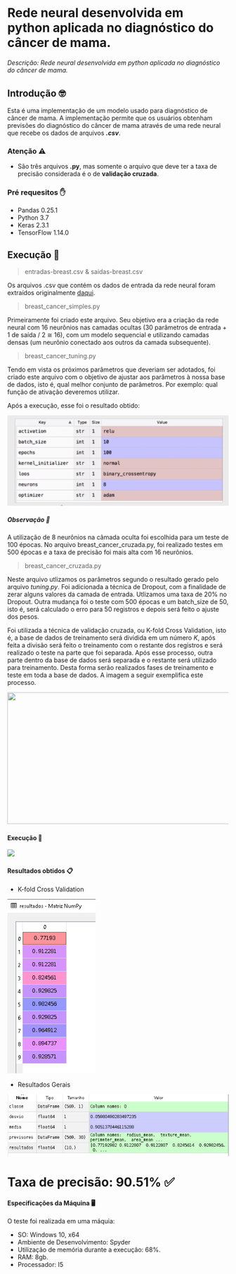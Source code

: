 # Rede neural desenvolvida em python aplicada no diagnóstico do câncer de mama. 
###### Descrição: Rede neural desenvolvida em python aplicada no diagnóstico do câncer de mama.

## Introdução 🤓
Esta é uma implementação de um modelo usado para diagnóstico de câncer de mama. A implementação permite que os usuários obtenham previsões
do diagnóstico do câncer de mama através de uma rede neural que recebe os dados de arquivos <b><i>.csv</i></b>.

### Atenção ⚠
* São três arquivos <b>.py</b>, mas somente o arquivo que deve ter a taxa de precisão considerada é o de <b>validação cruzada</b>.

### Pré requesitos ✋
* Pandas 0.25.1
* Python 3.7
* Keras 2.3.1
* TensorFlow 1.14.0

## Execução 🏃
> entradas-breast.csv & saidas-breast.csv

Os arquivos .csv que contém os dados de entrada da rede neural foram extraídos originalmente 
<a href="https://archive.ics.uci.edu/ml/datasets/Breast+Cancer">daqui</a>.

> breast_cancer_simples.py

Primeiramente foi criado este arquivo. Seu objetivo era a criação da rede neural com 16 neurônios nas camadas ocultas (30 parâmetros de entrada + 1 de saída / 2 ≅ 16), com um modelo sequencial e utilizando camadas densas (um neurônio conectado aos outros da camada subsequente).

> breast_cancer_tuning.py

Tendo em vista os próximos parâmetros que deveriam ser adotados, foi criado este arquivo com o objetivo de ajustar aos parâmetros à nossa base de dados, isto é, qual melhor conjunto de parâmetros. Por exemplo: qual função de ativação deveremos utilizar.

Após a execução, esse foi o resultado obtido:

<img src="https://github.com/paulodias99/BreastCancerClassification/blob/master/img/resultadotuning.PNG"/>

##### Observação 🔎
A utilização de 8 neurônios na câmada oculta foi escolhida para um teste de 100 épocas. No arquivo breast_cancer_cruzada.py, foi realizado testes em 500 épocas e a taxa de precisão foi mais alta com 16 neurônios.

> breast_cancer_cruzada.py

Neste arquivo utlizamos os parâmetros segundo o resultado gerado pelo arquivo <i>tuning.py</i>. Foi adicionada a técnica de Dropout, com a finalidade de zerar alguns valores da camada de entrada. Utlizamos uma taxa de 20% no Dropout. Outra mudança foi o teste com 500 épocas e um batch_size de 50, isto é, será calculado o erro para 50 registros e depois será feito o ajuste dos pesos.

Foi utilizada a técnica de validação cruzada, ou K-fold Cross Validation, isto é, a base de dados de treinamento será dividida em um número <i>K</i>, após feita a divisão será feito o treinamento com o restante dos registros e será realizado o teste na parte que foi separada. Após esse processo, outra parte dentro da base de dados será separada e o restante será utilizado para treinamento. Desta forma serão realizados fases de treinamento e teste em toda a base de dados. A imagem a seguir exemplifica este processo.

<img src="https://miro.medium.com/max/1368/0*P--gozwUfJ0TKtEp.png" width="600" height="300"/>

#### Execução 🏃

<img src="https://media.giphy.com/media/LPmFDTeNIB0rcJoYPC/giphy.gif"/>

#### Resultados obtidos 📋

* K-fold Cross Validation

<img src="https://github.com/paulodias99/BreastCancerClassification/blob/master/img/resultadok10.PNG"/>

* Resultados Gerais

<img src="https://github.com/paulodias99/BreastCancerClassification/blob/master/img/resultadogeral.PNG"/>

# Taxa de precisão: 90.51% ✅

#### Especificações da Máquina 🖥️
O teste foi realizada em uma máquia:
* SO: Windows 10, x64
* Ambiente de Desenvolvimento: Spyder
* Utilização de memória durante a execução: 68%.
* RAM: 8gb.
* Processador: I5

